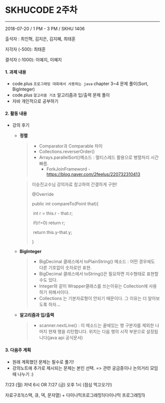 # SKHUCODE 2주차

------

2018-07-20 / 1 PM - 3 PM  / SKHU 1406

출석자 : 최인혁, 김지은, 김지혜, 최태훈

지각자 (-500): 최태훈

결석자 (-1000): 이예지, 이혜지



#### 1. 과제 내용

- code.plus `프로그래밍 대회에서 사용하는 java` chapter  3~4 문제 풀이(Sort, BigInteger)
- code.plus `알고리즘 기초` 알고리즘과 입/출력 문제 풀이
- 자바 개인적으로 공부하기



#### 2. 활동 내용

* 강의 후기

  - **정렬**

    > * Comparator과 Comparable 차이
    > * Collections.reverserOrder()
    > * Arrays.parallelSort()메소드 : 멀티스레드 활용으로 병렬처리 시간 빠름.
    >   * ForkJoinFrameword - https://blog.naver.com/2feelus/220732310413

    > 이승진교수님 강의자료 참고하여 간결하게 구현!
    >
    > @Override
    >
    > public int compareTo(Point that){
    >
    > ​	int r = this.r - that.r;
    >
    > ​       if(r!=0) return r;
    >
    > ​	return this.y-that.y;
    >
    > }

  

  - **BigInteger**

    > * BigDecimal 클래스에서 toPlainString() 메소드 : 어떤 경우에도 다른 기호없이 숫자로만 표현.
    > * BigDecimal 클래스에서 toString()은 필요하면 지수형태로 표현할 수도 있다.
    > * Integer와 같이 Wrapper클래스를 쓰는이유는 Collection에 사용하기 위해서이다.
    > * Collections 는 기본자료형이 안되기 때문이다. 그 이유는 더 알아보도록 하자.**..**

  - **알고리즘과 입/출력**

    > * scanner.nextLine() : 이 메소드는 끝에있는 행 구분자를 제외한 나머지 현재 행을 리턴합니다. 위치는 다음 행의 시작 부분으로 설정됩니다(java api 공식문서)



#### 3. 다음주 계획

- 원래 계획했던 문제는 필수로 풀기! 
- 강의노트에 추가로 제시되는 문제는 본인 선택. => 관련 궁금증이나 논의거리 모임 때 나누기 :)

7/23 (월) 저녁 6시 OR 7/27 (금)  오후 1시 (점심 먹고오기!)

자료구조1(스택, 큐, 덱, 문자열) + 다이나믹프로그래밍1(다이나믹 프로그래밍1)



